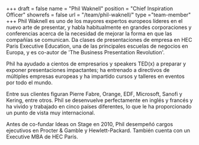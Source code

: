 +++
draft		= false
name		= "Phil Waknell"
position 	= "Chief Inspiration Officer"
showrefs	= false
url			= "/team/phil-waknell/"
type		="team-member"
+++
Phil Waknell es uno de los mayores expertos europeos líderes en el nuevo arte de presentar, y habla habitualmente en grandes corporaciones y conferencias acerca de la necesidad de mejorar la forma en que las compañías se comunican. Da clases de presentaciones de empresa en HEC Paris Executive Education, una de las principales escuelas de negocios en Europa, y es co-autor de 'The Business Presentation Revolution'.

Phil ha ayudado a cientos de empresarios y speakers TED(x) a preparar y exponer presentaciones impactantes; ha entrenado a directivos de múltiples empresas europeas y ha impartido cursos y talleres en eventos por todo el mundo.

Entre sus clientes figuran Pierre Fabre, Orange, EDF, Microsoft, Sanofi y Kering, entre otros. Phil se desenvuelve perfectamente en inglés y francés y ha vivido y trabajado en cinco países diferentes, lo que le ha proporcionado un punto de vista muy internacional.

Antes de co-fundar Ideas on Stage en 2010, Phil desempeñó cargos ejecutivos en Procter & Gamble y Hewlett-Packard. También cuenta con un Executive MBA de HEC París.
